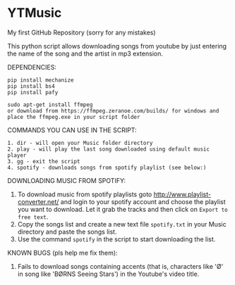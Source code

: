 # YTMusic

My first GitHub Repository (sorry for any mistakes)

This python script allows downloading songs from youtube by just entering the name of the song
and the artist in mp3 extension.


DEPENDENCIES:

```
pip install mechanize
pip install bs4
pip install pafy
```
```
sudo apt-get install ffmpeg
or download from https://ffmpeg.zeranoe.com/builds/ for windows and place the ffmpeg.exe in your script folder
```

COMMANDS YOU CAN USE IN THE SCRIPT:
```
1. dir - will open your Music folder directory
2. play - will play the last song downloaded using default music player
3. gg - exit the script
4. spotify - downloads songs from spotify playlist (see below:)
```

DOWNLOADING MUSIC FROM SPOTIFY:

1. To download music from spotify playlists goto http://www.playlist-converter.net/ and login to your
spotify account and choose the playlist you want to download. Let it grab the tracks and then click
on ```Export to free text```.
2. Copy the songs list and create a new text file ```spotify.txt``` in your Music directory and paste the
songs list.
3. Use the command ```spotify``` in the script to start downloading the list.

KNOWN BUGS (pls help me fix them):

1. Fails to download songs containing accents (that is, characters like 'Ø' in song like 'BØRNS Seeing Stars')
in the Youtube's video title.
